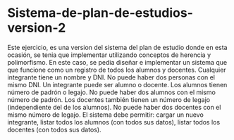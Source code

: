 # Sistema-de-plan-de-estudios-version-2
Este ejercicio, es una version del sistema del plan de estudio donde en esta ocasión, se tenia que implementar utilizando conceptos de herencia y polimorfismo. En este caso, se pedia diseñar e implementar un sistema que que funcione como un registro de todos los alumnos y docentes. 
Cualquier integrante tiene un nombre y DNI. No puede haber dos personas con el mismo DNI. Un integrante puede ser alumno o docente.
Los alumnos tienen número de padrón o legajo. No puede haber dos alumnos con el mismo número de padrón.
Los docentes también tienen un número de legajo (independiente del de los alumnos). No puede haber dos docentes con el mismo número de legajo.
El sistema debe permitir: cargar un nuevo integrante, listar todos los alumnos (con todos sus datos), listar todos los docentes (con todos sus datos).

